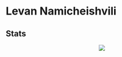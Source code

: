 <div>
    <h1>Levan Namicheishvili</h1>
    <h2>Stats</h2>
    <div align="center">
            <a href="https://git.io/streak-stats"><img src="https://streak-stats.demolab.com?user=LevanNamicheishvili&theme=tokyonight"/></a>
    </div>
</div>
